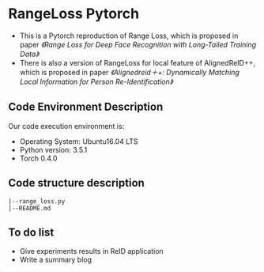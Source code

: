 # RangeLoss Pytorch
* This is a Pytorch reproduction of Range Loss, which is proposed in paper *《Range Loss for Deep Face Recognition with Long-Tailed Training Data》*
* There is  also a version of RangeLoss for local feature of AlignedReID++, which is proposed in paper *《Alignedreid＋+: Dynamically Matching Local Information for Person Re-Identification》*

## Code Environment Description
Our code execution environment is:
* Operating System: Ubuntu16.04 LTS
* Python version: 3.5.1
* Torch 0.4.0

## Code structure description
```
|--range_loss.py
|--README.md
```
## To do list
* Give experiments results in ReID application
* Write a summary blog